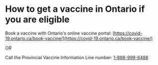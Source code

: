# How to get a vaccine in Ontario if you are eligible

Book a vaccine with Ontario's online vaccine portal: [https://covid-19.ontario.ca/book-vaccine/](https://covid-19.ontario.ca/book-vaccine/)

*OR*

Call the Provincial Vaccine Information Line number: [1-888-999-6488](tel:18889996488)
